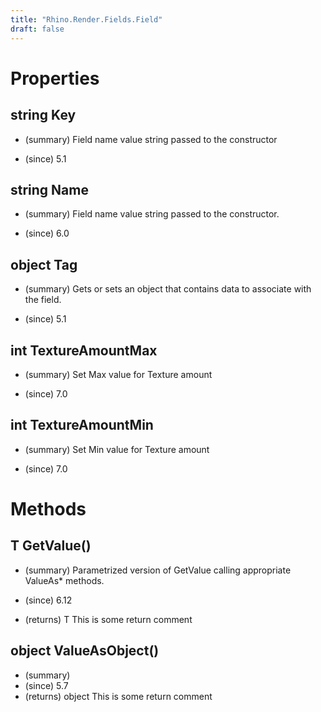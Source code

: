 ```yaml
---
title: "Rhino.Render.Fields.Field"
draft: false
---
```


# Properties
## string Key
- (summary) 
     Field name value string passed to the constructor
     
- (since) 5.1
## string Name
- (summary) 
     Field name value string passed to the constructor.
     
- (since) 6.0
## object Tag
- (summary) 
     Gets or sets an object that contains data to associate with the field.
     
- (since) 5.1
## int TextureAmountMax
- (summary) 
     Set Max value for Texture amount
     
- (since) 7.0
## int TextureAmountMin
- (summary) 
     Set Min value for Texture amount
     
- (since) 7.0
# Methods
## T GetValue()
- (summary) 
     Parametrized version of GetValue calling appropriate ValueAs* methods.
     
- (since) 6.12
- (returns) T This is some return comment
## object ValueAsObject()
- (summary) 
- (since) 5.7
- (returns) object This is some return comment
